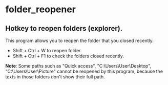 # folder_reopener
## Hotkey to reopen folders (explorer).
This program allows you to reopen the folder that you closed recently.

- Shift + Ctrl + W to reopen folder.
- Shift + Ctrl + F1 to check the folders closed recently.

**Note**: Some paths such as "Quick access", "C:\Users\User\Desktop", "C:\Users\User\Picture" cannot be reopened by this program, because the texts in those folders don't show their full path.
